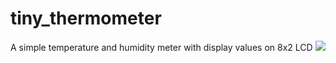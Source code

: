 # tiny_thermometer
A simple temperature and humidity meter with display values on 8x2 LCD
![](name-of-sim.gif)

